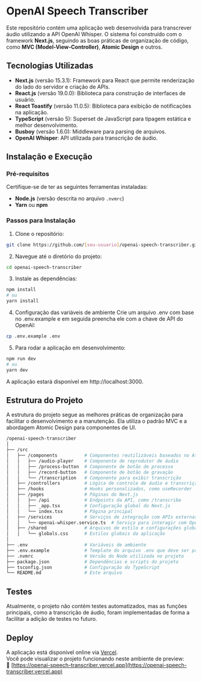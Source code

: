 # OpenAI Speech Transcriber

Este repositório contém uma aplicação web desenvolvida para transcrever áudio utilizando a API OpenAI Whisper. O sistema foi construído com o framework **Next.js**, seguindo as boas práticas de organização de código, como **MVC (Model-View-Controller)**, **Atomic Design** e outros.

## Tecnologias Utilizadas

- **Next.js** (versão 15.3.1): Framework para React que permite renderização do lado do servidor e criação de APIs.
- **React.js** (versão 19.0.0): Biblioteca para construção de interfaces de usuário.
- **React Toastify** (versão 11.0.5): Biblioteca para exibição de notificações na aplicação.
- **TypeScript** (versão 5): Superset de JavaScript para tipagem estática e melhor desenvolvimento.
- **Busboy** (versão 1.6.0): Middleware para parsing de arquivos.
- **OpenAI Whisper**: API utilizada para transcrição de áudio.

## Instalação e Execução

### Pré-requisitos

Certifique-se de ter as seguintes ferramentas instaladas:

- **Node.js** (versão descrita no arquivo `.nvmrc`)
- **Yarn** ou **npm**

### Passos para Instalação

1. Clone o repositório:

```bash
git clone https://github.com/[seu-usuario]/openai-speech-transcriber.git
```

2. Navegue até o diretório do projeto:

```bash
cd openai-speech-transcriber
```

3. Instale as dependências:

```bash
npm install
# ou
yarn install
```

4. Configuração das variáveis de ambiente
Crie um arquivo .env com base no .env.example e em seguida preencha ele com a chave de API do OpenAI: 

```bash
cp .env.example .env
```

5. Para rodar a aplicação em desenvolvimento:

```bash
npm run dev
# ou
yarn dev
```

A aplicação estará disponível em http://localhost:3000.

## Estrutura do Projeto
A estrutura do projeto segue as melhores práticas de organização para facilitar o desenvolvimento e a manutenção. Ela utiliza o padrão MVC e a abordagem Atomic Design para componentes de UI.

```bash
/openai-speech-transcriber
│
├── /src
│   ├── /components          # Componentes reutilizáveis baseados no Atomic Design
│   │   ├── /audio-player    # Componente de reprodutor de áudio
│   │   ├── /process-button  # Componente de botão de processo
│   │   ├── /record-button   # Componente de botão de gravação
│   │   └── /transcription   # Componente para exibir transcrição
│   ├── /controllers         # Lógica de controle de áudio e transcrição
│   ├── /hooks               # Hooks personalizados, como useRecorder
│   ├── /pages               # Páginas do Next.js
│   │   ├── /api             # Endpoints da API, como /transcribe
│   │   ├── _app.tsx         # Configuração global do Next.js
│   │   └── index.tsx        # Página principal
│   ├── /services            # Serviços de integração com APIs externas
│   │   └── openai-whisper.service.ts  # Serviço para interagir com OpenAI Whisper
│   ├── /shared              # Arquivos de estilo e configurações globais
│   │   └── globals.css      # Estilos globais da aplicação
│
├── .env                     # Variáveis de ambiente
├── .env.example             # Template do arquivo .env que deve ser preenchido
├── .nvmrc                   # Versão do Node utilizada no projeto
├── package.json             # Dependências e scripts do projeto
├── tsconfig.json            # Configuração do TypeScript
└── README.md                # Este arquivo
```

## Testes
Atualmente, o projeto não contém testes automatizados, mas as funções principais, como a transcrição de áudio, foram implementadas de forma a facilitar a adição de testes no futuro.

## Deploy

A aplicação está disponível online via [Vercel](https://vercel.com).  
Você pode visualizar o projeto funcionando neste ambiente de preview:  
🔗 [https://openai-speech-transcriber.vercel.app](https://openai-speech-transcriber.vercel.app)

